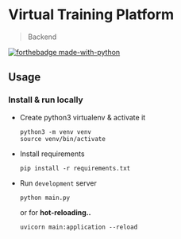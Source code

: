 # Virtual Training Platform
>   Backend

[![forthebadge made-with-python](http://ForTheBadge.com/images/badges/made-with-python.svg)](https://www.python.org/)

## Usage
### Install & run locally
*   Create python3 virtualenv & activate it

    ```shell script
    python3 -m venv venv
    source venv/bin/activate
    ```
*   Install requirements

    ```shell script
    pip install -r requirements.txt 
    ```
*   Run `development` server
    ```shell script
    python main.py
    ``` 
    or for **hot-reloading..**
    ```shell script
    uvicorn main:application --reload
    ```